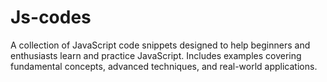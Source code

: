# Js-codes

A collection of JavaScript code snippets designed to help beginners and enthusiasts learn and practice JavaScript. Includes examples covering fundamental concepts, advanced techniques, and real-world applications.
